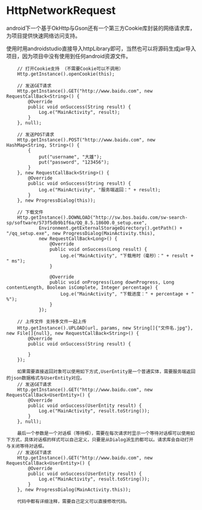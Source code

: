 # HttpNetworkRequest
android下一个基于OkHttp与Gson还有一个第三方Cookie库封装的网络请求库，为项目提供快速网络访问支持。


使用时用androidstudio直接导入httpLibrary即可，当然也可以将源码生成jar导入项目，因为项目中没有使用到任何android资源文件。

        // 打开Cookie支持 （不需要Cookie可以不调用）
        Http.getInstance().openCookie(this);
        
        // 发送GET请求
        Http.getInstance().GET("http://www.baidu.com", new RequestCallBack<String>() {
            @Override
            public void onSuccess(String result) {
                Log.e("MainActivity", result);
            }
        }, null);

        // 发送POST请求
        Http.getInstance().POST("http://www.baidu.com", new HashMap<String, String>() {
            {
                put("username", "大雄");
                put("password", "123456");
            }
        }, new RequestCallBack<String>() {
            @Override
            public void onSuccess(String result) {
                Log.e("MainActivity", "服务端返回：" + result);
            }
        }, new ProgressDialog(this));

        // 下载文件
        Http.getInstance().DOWNLOAD("http://sw.bos.baidu.com/sw-search-sp/software/573f5db9b1f6a/QQ_8.5.18600.0_setup.exe",
                Environment.getExternalStorageDirectory().getPath() + "/qq_setup.exe", new ProgressDialog(MainActivity.this),
                new RequestCallBack<Long>() {
                    @Override
                    public void onSuccess(Long result) {
                        Log.e("MainActivity", "下载用时（毫秒）：" + result + " ms");
                    }

                    @Override
                    public void onProgress(Long downProgress, Long contentLength, Boolean isComplete, Integer percentage) {
                        Log.e("MainActivity", "下载进度：" + percentage + " %");
                    }
                });
        
        // 上传文件 支持多文件一起上传
        Http.getInstance().UPLOAD(url, params, new String[]{"文件名.jpg"}, new File[]{null}, new RequestCallBack<String>() {
            @Override
            public void onSuccess(String result) {

            }
        });
        
        如果需要直接返回对象可以使用如下方式,UserEntity是一个普通实体，需要服务端返回的json数据格式与UserEntity对应。
        // 发送GET请求
        Http.getInstance().GET("http://www.baidu.com", new RequestCallBack<UserEntity>() {
            @Override
            public void onSuccess(UserEntity result) {
                Log.e("MainActivity", result.toString());
            }
        }, null);
        
        最后一个参数是一个对话框（等待框），需要在每次请求时显示一个等待对话框可以使用如下方式，具体对话框的样式可以自己定义，只要是从Dialog派生的都可以。请求库会自动打开与关闭等待对话框。
        // 发送GET请求
        Http.getInstance().GET("http://www.baidu.com", new RequestCallBack<UserEntity>() {
            @Override
            public void onSuccess(UserEntity result) {
                Log.e("MainActivity", result.toString());
            }
        }, new ProgressDialog(MainActivity.this));
        
        代码中都有详细注释，需要自己定义可以直接修改代码。
